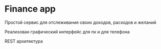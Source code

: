 <h1>Finance app</h1>
Простой сервис для отслеживания своих доходов, расходов и желаний

Реализован графический интерфейс для пк и для телефона

REST архитектура